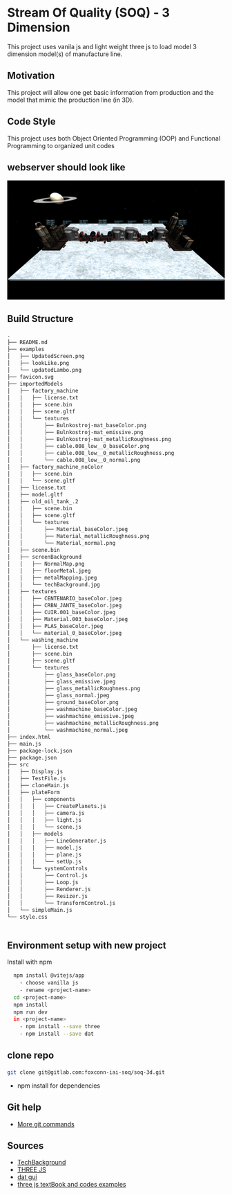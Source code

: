 
# Stream Of Quality (SOQ) - 3 Dimension

This project uses vanila js and light weight three js to load model 3 dimension model(s) of manufacture line.


## Motivation

This project will allow one get basic information from production and the model that mimic the production line (in 3D). 

## Code Style

This project uses both Object Oriented Programming (OOP) and Functional Programming to organized unit codes

## webserver should look like

![App Screenshot](examples/lookLike.png)


## Build Structure

```
.
├── README.md
├── examples
│   ├── UpdatedScreen.png
│   ├── lookLike.png
│   └── updatedLambo.png
├── favicon.svg
├── importedModels
│   ├── factory_machine
│   │   ├── license.txt
│   │   ├── scene.bin
│   │   ├── scene.gltf
│   │   └── textures
│   │       ├── Bulnkostroj-mat_baseColor.png
│   │       ├── Bulnkostroj-mat_emissive.png
│   │       ├── Bulnkostroj-mat_metallicRoughness.png
│   │       ├── cable.008_low__0_baseColor.png
│   │       ├── cable.008_low__0_metallicRoughness.png
│   │       └── cable.008_low__0_normal.png
│   ├── factory_machine_noColor
│   │   ├── scene.bin
│   │   └── scene.gltf
│   ├── license.txt
│   ├── model.gltf
│   ├── old_oil_tank_.2
│   │   ├── scene.bin
│   │   ├── scene.gltf
│   │   └── textures
│   │       ├── Material_baseColor.jpeg
│   │       ├── Material_metallicRoughness.png
│   │       └── Material_normal.png
│   ├── scene.bin
│   ├── screenBackground
│   │   ├── NormalMap.png
│   │   ├── floorMetal.jpeg
│   │   ├── metalMapping.jpeg
│   │   └── techBackground.jpg
│   ├── textures
│   │   ├── CENTENARIO_baseColor.jpeg
│   │   ├── CRBN_JANTE_baseColor.jpeg
│   │   ├── CUIR.001_baseColor.jpeg
│   │   ├── Material.003_baseColor.jpeg
│   │   ├── PLAS_baseColor.jpeg
│   │   └── material_0_baseColor.jpeg
│   └── washing_machine
│       ├── license.txt
│       ├── scene.bin
│       ├── scene.gltf
│       └── textures
│           ├── glass_baseColor.png
│           ├── glass_emissive.jpeg
│           ├── glass_metallicRoughness.png
│           ├── glass_normal.jpeg
│           ├── ground_baseColor.png
│           ├── washmachine_baseColor.jpeg
│           ├── washmachine_emissive.jpeg
│           ├── washmachine_metallicRoughness.png
│           └── washmachine_normal.jpeg
├── index.html
├── main.js
├── package-lock.json
├── package.json
├── src
│   ├── Display.js
│   ├── TestFile.js
│   ├── cloneMain.js
│   ├── plateForm
│   │   ├── components
│   │   │   ├── CreatePlanets.js
│   │   │   ├── camera.js
│   │   │   ├── light.js
│   │   │   └── scene.js
│   │   ├── models
│   │   │   ├── LineGenerator.js
│   │   │   ├── model.js
│   │   │   ├── plane.js
│   │   │   └── setUp.js
│   │   └── systemControls
│   │       ├── Control.js
│   │       ├── Loop.js
│   │       ├── Renderer.js
│   │       ├── Resizer.js
│   │       └── TransformControl.js
│   └── simpleMain.js
└── style.css


```
## Environment setup with new project
Install with npm

```bash
  npm install @vitejs/app
    - choose vanilla js
    - rename <project-name>
  cd <project-name>
  npm install
  npm run dev
  in <project-name>
    - npm install --save three
    - npm install --save dat
```
## clone repo
```sh
git clone git@gitlab.com:foxconn-iai-soq/soq-3d.git
```
- npm install for dependencies
    
## Git help

 - [More git commands](https://confluence.atlassian.com/bitbucketserver/basic-git-commands-776639767.html)

## Sources

- [TechBackground](https://www.shutterstock.com/search/hi+tech+show)
- [THREE JS](https://threejs.org/)
- [dat gui](https://github.com/dataarts/dat.gui)
- [three js textBook and codes examples](https://discoverthreejs.com/book/first-steps/load-models/)